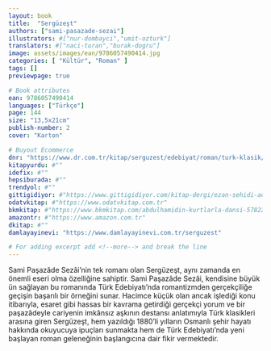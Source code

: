 ```yaml
---
layout: book
title:  "Sergüzeşt"
authors: ["sami-pasazade-sezai"]
illustrators: #["nur-dombayci","umit-ozturk"]
translators: #["naci-turan","burak-dogru"]
image: assets/images/ean/9786057490414.jpg
categories: [ "Kültür", "Roman" ]
tags: []
previewpage: true

# Book attributes
ean: 9786057490414
languages: ["Türkçe"]
page: 144
size: "13,5x21cm"
publish-number: 2
cover: "Karton"

# Buyout Ecommerce
dnr: "https://www.dr.com.tr/kitap/serguzest/edebiyat/roman/turk-klasik/urunno=0001960595001"
kitapyurdu: #""
idefix: #""
hepsiburada: #""
trendyol: #""
gittigidiyor: #"https://www.gittigidiyor.com/kitap-dergi/ezan-sehidi-adnan-menderes_pdp_732728793"
odatvkitap: #"https://www.odatvkitap.com.tr"
bkmkitap: #"https://www.bkmkitap.com/abdulhamidin-kurtlarla-dansi-578226"
amazontr: #"https://www.amazon.com.tr"
dkitap: #""
damlayayinevi: "https://www.damlayayinevi.com.tr/serguzest"

# For adding excerpt add <!--more--> and break the line
---
```

Sami Paşazâde Sezâi’nin tek romanı olan Sergüzeşt, aynı zamanda en önemli eseri olma özelliğine sahiptir.
Sami Paşazâde Sezâi, kendisine büyük ün sağlayan bu romanında Türk Edebiyatı’nda romantizmden gerçekçiliğe geçişin başarılı bir örneğini sunar.
Hacimce küçük olan ancak işlediği konu itibarıyla, esaret gibi hassas bir kavrama getirdiği gerçekçi yorum ve bir paşazâdeyle cariyenin imkânsız aşkının destansı anlatımıyla Türk klasikleri arasına giren Sergüzeşt, hem yazıldığı 1880’li yılların Osmanlı şehir hayatı hakkında okuyucuya ipuçları sunmakta hem de Türk Edebiyatı’nda yeni başlayan roman geleneğinin başlangıcına dair fikir vermektedir.


<!--more--> 